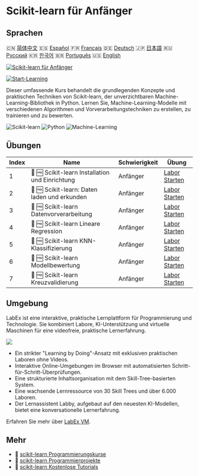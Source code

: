 # Scikit-learn für Anfänger

## Sprachen

🇨🇳 [简体中文](README_zh.md) 🇪🇸 [Español](README_es.md) 🇫🇷 [Français](README_fr.md) 🇩🇪 [Deutsch](README_de.md) 🇯🇵 [日本語](README_ja.md) 🇷🇺 [Русский](README_ru.md) 🇰🇷 [한국어](README_ko.md) 🇧🇷 [Português](README_pt.md) 🇺🇸 [English](README.md) 

[![Scikit-learn für Anfänger](https://cover-creator.labex.io/scikit-learn-for-beginners.png?lang=de)](https://labex.io/de/courses/scikit-learn-for-beginners)

[![Start-Learning](https://img.shields.io/badge/Start-Learning-whitesmoke?style=for-the-badge)](https://labex.io/de/courses/scikit-learn-for-beginners)

Dieser umfassende Kurs behandelt die grundlegenden Konzepte und praktischen Techniken von Scikit-learn, der unverzichtbaren Machine-Learning-Bibliothek in Python. Lernen Sie, Machine-Learning-Modelle mit verschiedenen Algorithmen und Vorverarbeitungstechniken zu erstellen, zu trainieren und zu bewerten.

![Scikit-learn](https://img.shields.io/badge/Scikit-learn-whitesmoke?style=for-the-badge&logo=scikit-learn)
![Python](https://img.shields.io/badge/Python-whitesmoke?style=for-the-badge&logo=python)
![Machine-Learning](https://img.shields.io/badge/Machine-Learning-whitesmoke?style=for-the-badge&logo=machine-learning)


## Übungen

|   Index | Name                                            | Schwierigkeit   | Übung                                                                                                                              |
|---------|-------------------------------------------------|-----------------|------------------------------------------------------------------------------------------------------------------------------------|
|       1 | 📖 🆓 Scikit-learn Installation und Einrichtung | Anfänger        | <a target='_blank' href='https://labex.io/de/tutorials/sklearn-scikit-learn-installation-and-setup-596490'>Labor Starten</a>       |
|       2 | 📖 🆓 Scikit-learn: Daten laden und erkunden    | Anfänger        | <a target='_blank' href='https://labex.io/de/tutorials/sklearn-scikit-learn-data-loading-and-exploration-596488'>Labor Starten</a> |
|       3 | 📖 🆓 Scikit-learn Datenvorverarbeitung         | Anfänger        | <a target='_blank' href='https://labex.io/de/tutorials/sklearn-scikit-learn-data-preprocessing-596489'>Labor Starten</a>           |
|       4 | 📖 🆓 Scikit-learn Lineare Regression           | Anfänger        | <a target='_blank' href='https://labex.io/de/tutorials/sklearn-scikit-learn-linear-regression-596492'>Labor Starten</a>            |
|       5 | 📖 🆓 Scikit-learn KNN-Klassifizierung          | Anfänger        | <a target='_blank' href='https://labex.io/de/tutorials/sklearn-scikit-learn-knn-classification-596491'>Labor Starten</a>           |
|       6 | 📖 🆓 Scikit-learn Modellbewertung              | Anfänger        | <a target='_blank' href='https://labex.io/de/tutorials/sklearn-scikit-learn-model-evaluation-596493'>Labor Starten</a>             |
|       7 | 📖 🆓 Scikit-learn Kreuzvalidierung             | Anfänger        | <a target='_blank' href='https://labex.io/de/tutorials/sklearn-scikit-learn-cross-validation-596487'>Labor Starten</a>             |

## Umgebung

LabEx ist eine interaktive, praktische Lernplattform für Programmierung und Technologie. Sie kombiniert Labore, KI-Unterstützung und virtuelle Maschinen für eine videofreie, praktische Lernerfahrung.

![](https://tutorial-screenshot.getvm.io/images/vm-1725247253.png)

- Ein strikter "Learning by Doing"-Ansatz mit exklusiven praktischen Laboren ohne Videos.
- Interaktive Online-Umgebungen im Browser mit automatisierten Schritt-für-Schritt-Überprüfungen.
- Eine strukturierte Inhaltsorganisation mit dem Skill-Tree-basierten System.
- Eine wachsende Lernressource von 30 Skill Trees und über 6.000 Laboren.
- Der Lernassistent Labby, aufgebaut auf den neuesten KI-Modellen, bietet eine konversationelle Lernerfahrung.

Erfahren Sie mehr über [LabEx VM](https://support.labex.io/using-labex/virtual-machine).

## Mehr

- 🔗 [scikit-learn Programmierungskurse](https://github.com/labex-labs/awesome-programming-courses)
- 🔗 [scikit-learn Programmierprojekte](https://github.com/labex-labs/awesome-programming-projects)
- 🔗 [scikit-learn Kostenlose Tutorials](https://github.com/labex-labs/sklearn-free-tutorials)

